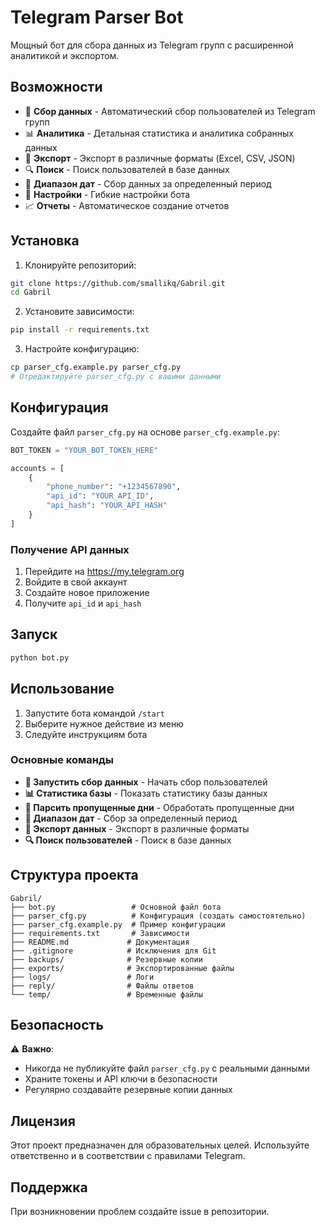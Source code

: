 # Telegram Parser Bot

Мощный бот для сбора данных из Telegram групп с расширенной аналитикой и экспортом.

## Возможности

- 🚀 **Сбор данных** - Автоматический сбор пользователей из Telegram групп
- 📊 **Аналитика** - Детальная статистика и аналитика собранных данных
- 💾 **Экспорт** - Экспорт в различные форматы (Excel, CSV, JSON)
- 🔍 **Поиск** - Поиск пользователей в базе данных
- 📅 **Диапазон дат** - Сбор данных за определенный период
- 🔧 **Настройки** - Гибкие настройки бота
- 📈 **Отчеты** - Автоматическое создание отчетов

## Установка

1. Клонируйте репозиторий:
```bash
git clone https://github.com/smallikq/Gabril.git
cd Gabril
```

2. Установите зависимости:
```bash
pip install -r requirements.txt
```

3. Настройте конфигурацию:
```bash
cp parser_cfg.example.py parser_cfg.py
# Отредактируйте parser_cfg.py с вашими данными
```

## Конфигурация

Создайте файл `parser_cfg.py` на основе `parser_cfg.example.py`:

```python
BOT_TOKEN = "YOUR_BOT_TOKEN_HERE"

accounts = [
    {
        "phone_number": "+1234567890",
        "api_id": "YOUR_API_ID",
        "api_hash": "YOUR_API_HASH"
    }
]
```

### Получение API данных

1. Перейдите на https://my.telegram.org
2. Войдите в свой аккаунт
3. Создайте новое приложение
4. Получите `api_id` и `api_hash`

## Запуск

```bash
python bot.py
```

## Использование

1. Запустите бота командой `/start`
2. Выберите нужное действие из меню
3. Следуйте инструкциям бота

### Основные команды

- **🚀 Запустить сбор данных** - Начать сбор пользователей
- **📊 Статистика базы** - Показать статистику базы данных
- **📌 Парсить пропущенные дни** - Обработать пропущенные дни
- **📅 Диапазон дат** - Сбор за определенный период
- **💾 Экспорт данных** - Экспорт в различные форматы
- **🔍 Поиск пользователей** - Поиск в базе данных

## Структура проекта

```
Gabril/
├── bot.py                 # Основной файл бота
├── parser_cfg.py          # Конфигурация (создать самостоятельно)
├── parser_cfg.example.py  # Пример конфигурации
├── requirements.txt       # Зависимости
├── README.md             # Документация
├── .gitignore            # Исключения для Git
├── backups/              # Резервные копии
├── exports/              # Экспортированные файлы
├── logs/                 # Логи
├── reply/                # Файлы ответов
└── temp/                 # Временные файлы
```

## Безопасность

⚠️ **Важно**: 
- Никогда не публикуйте файл `parser_cfg.py` с реальными данными
- Храните токены и API ключи в безопасности
- Регулярно создавайте резервные копии данных

## Лицензия

Этот проект предназначен для образовательных целей. Используйте ответственно и в соответствии с правилами Telegram.

## Поддержка

При возникновении проблем создайте issue в репозитории.
